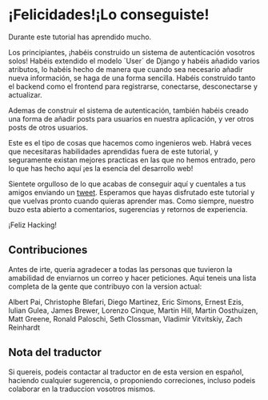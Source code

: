 # ¡Felicidades!¡Lo conseguiste!
Durante este tutorial has aprendido mucho.

Los principiantes, ¡habéis construido un sistema de autenticación vosotros solos! Habéis extendido el modelo `User´ de Django y habéis añadido varios atributos, lo habéis hecho de manera que cuando sea necesario añadir nueva información, se haga de una forma sencilla. Habéis construido tanto el backend como el frontend para registrarse, conectarse, desconectarse y actualizar.

Ademas de construir el sistema de autenticación, también habéis creado una forma de añadir posts para usuarios en nuestra aplicación, y ver otros posts de otros usuarios.

Este es el tipo de cosas que hacemos como ingenieros web. Habrá veces que necesitaras habilidades aprendidas fuera de este tutorial, y seguramente existan mejores practicas en las que no hemos entrado, pero lo que has hecho aquí ¡es la esencia del desarrollo web! 

Sientete orgulloso de lo que acabas de conseguir aquí y cuentales a tus amigos enviando un [tweet](https://twitter.com/intent/tweet?text=I%20just%20built%20a%20Google%20Plus%20clone%20with%20%23django%20and%20%23angularjs!&url=http%3A%2F%2Fthinkster.io%2F&via=gothinkster). Esperamos que hayas disfrutado este tutorial y que vuelvas pronto cuando quieras aprender mas. Como siempre, nuestro buzo esta abierto a comentarios, sugerencias y retornos de experiencia.

¡Feliz Hacking!

## Contribuciones
Antes de irte, queria agradecer a todas las personas que tuvieron la amabilidad de enviarnos un correo y hacer peticiones.
Aqui teneis una lista completa de la gente que contribuyo con la version actual:

Albert Pai, Christophe Blefari, Diego Martinez, Eric Simons, Ernest Ezis, Iulian Gulea, James Brewer, Lorenzo Cinque, Martin Hill, Martin Oosthuizen, Matt Greene, Ronald Paloschi, Seth Clossman, Vladimir Vitvitskiy, Zach Reinhardt

## Nota del traductor
Si quereis, podeis contactar al traductor en de esta version en español, haciendo cualquier sugerencia, o proponiendo correciones, incluso podeis colaborar en la traduccion vosotros mismos.